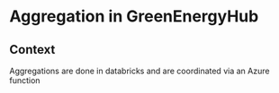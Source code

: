 # Aggregation in GreenEnergyHub

## Context

Aggregations are done in databricks and are coordinated via an Azure function
